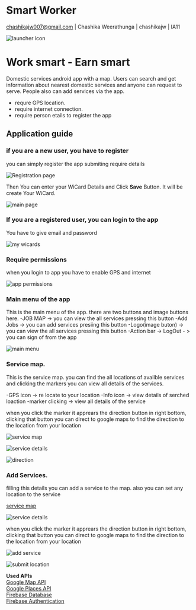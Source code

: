 
# Smart Worker
chashikajw007@gmail.com | Chashika Weerathunga | chashikajw | IA11

![launcher icon](https://github.com/chashikajw/smart-worker-images/blob/master/logo.png)
# Work smart - Earn smart

Domestic services android app with a map. Users can search and get information about nearest domestic services and anyone can request to serve. People also can add services via the app.
- requre GPS location. 
- require internet connection.
- require person etails to register the app

## Application guide

### if you are a new user, you have to register

you can simply register the app submiting require details 

![Registration page](https://github.com/chashikajw/smart-worker-images/blob/master/signup.png)

Then You can enter your WiCard Details and Click __Save__ Button. It will be create Your WiCard.

![main page](http://i65.tinypic.com/282448o.jpg)

### If you are a registered user, you can login to the app

You have to give email and password

![my wicards](https://github.com/chashikajw/smart-worker-images/blob/master/login.png)

### Require permissions

when you login to app you have to enable GPS and internet

![app permissions](https://github.com/chashikajw/smart-worker-images/blob/master/permissions.png)


### Main menu of the app

This is the main menu of the app. there are two buttons and image buttons here. 
-JOB MAP ->  you can view the all services pressing this button
-Add Jobs -> you can add services presiing this button
-Logo(image buton) ->  you can view the all services pressing this button
-Action bar -> LogOut - > you can sign of from the app

![main menu](https://github.com/chashikajw/smart-worker-images/blob/master/mainmenu.png)


### Service map.

This is the service map. you can find the all locations of availble services and clicking the markers you can view all details of the services. 

-GPS icon -> re locate to your location
-Info icon -> view details of serched loaction
-marker clicking -> view all details of the service 

when you click the marker it apprears the direction button in right bottom, clicking that button you can direct to google maps to find the direction to the location from your location 

![service map](https://github.com/chashikajw/smart-worker-images/blob/master/map.png)

![service details](https://github.com/chashikajw/smart-worker-images/blob/master/mapdetails.png)

![direction](https://github.com/chashikajw/smart-worker-images/blob/master/direction.png)

### Add Services.

filling this details you can add a service to the map. also you can set any location to the service

[service map](https://github.com/chashikajw/smart-worker-images/blob/master/map.png)

![service details](https://github.com/chashikajw/smart-worker-images/blob/master/mapdetails.png)

when you click the marker it apprears the direction button in right bottom, clicking that button you can direct to google maps to find the direction to the location from your location 

![add service](https://github.com/chashikajw/smart-worker-images/blob/master/addservice.png)

![submit location](https://github.com/chashikajw/smart-worker-images/blob/master/submitlocation.png)




**Used APIs**</br>
[Google Map API](https://developers.google.com/maps/documentation/)</br>
[Google Places API](https://developers.google.com/places/?hl=de)</br>
[Firebase Database](https://firebase.google.com/docs/database/)</br>
[Firebase Authentication](https://firebase.google.com/docs/auth/)</br>




